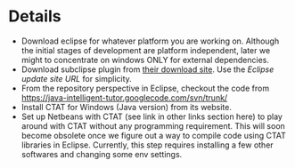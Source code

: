 # Details #
  * Download eclipse for whatever platform you are working on. Although the initial stages of development are platform independent, later we might to concentrate on windows ONLY for external dependencies.
  * Download subclipse plugin from [their download site](http://subclipse.tigris.org/servlets/ProjectProcess?pageID=p4wYuA). Use the _Eclipse update site URL_ for simplicity.
  * From the repository perspective in Eclipse, checkout the code from https://java-intelligent-tutor.googlecode.com/svn/trunk/
  * Install CTAT for Windows (Java version) from its website.
  * Set up Netbeans with CTAT (see link in other links section here) to play around with CTAT without any programming requirement. This will soon become obsolete once we figure out a way to compile code using CTAT libraries in Eclipse. Currently, this step requires installing a few other softwares and changing some env settings.